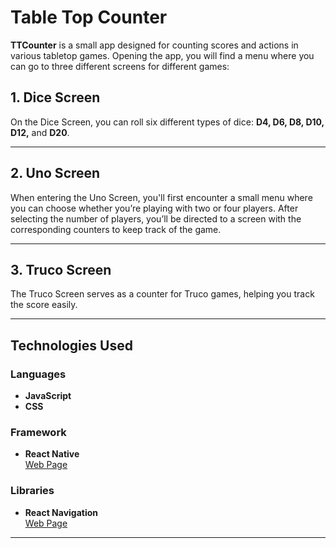 # **Table Top Counter**

**TTCounter** is a small app designed for counting scores and actions in various tabletop games. Opening the app, you will find a menu where you can go to three different screens for different games:

## 1. **Dice Screen**
On the Dice Screen, you can roll six different types of dice: **D4, D6, D8, D10, D12,** and **D20**.

---

## 2. **Uno Screen**
When entering the Uno Screen, you'll first encounter a small menu where you can choose whether you’re playing with two or four players. After selecting the number of players, you’ll be directed to a screen with the corresponding counters to keep track of the game.

---

## 3. **Truco Screen**
The Truco Screen serves as a counter for Truco games, helping you track the score easily.

---

## **Technologies Used**

### **Languages**

- **JavaScript**
- **CSS**

### **Framework**

- **React Native**  
  [Web Page](https://reactnative.dev/ "React Native")

### **Libraries**

- **React Navigation**  
  [Web Page](https://reactnavigation.org/ "React Navigation")

---
